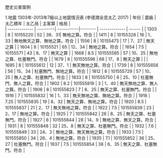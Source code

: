 歷史災害案例

1.地震
1303年-2013年7級以上地震情況表 (李德潤全息太乙 2017)
| 年份           |    震級   |    太乙積年 | 太乙局   | 主客算        |   格局  |  
| ------------- |  ---------| -----------|-------- | ------------- |  ------ |
| 1303  | 8 |  10155220 |  52 | 39、31| 無地之算。符合    |
| 1411  | 8 |  10155328 |  16 | 1、33 | 無地無天之算、無地之算。符合    |
| 1556  | 8 |  10155473 |  17 | 7、27 | 無天之算 |
| 1604  | 8 |  10155521 |  65 | 12、34 | 無地之算。符合    |
| 1654  | 7.5 |  10155571 |  43 | 8、17 | 無天之算     |
| 1668  | 8.5 |  101555585 |  57 | 10、25 | 無地之算、杜塞無門。符合    |
| 1679  | 8 |  101555596 |  68 | 17、8 | 無天之算 |     |
| 1695  | 8 |  101555612 |  12 | 37、1 | 無天無地之算。符合    |
| 1739  | 8 |  101555656 |  56 | 15、34 | 杜塞無門、無地之算。符合    |
| 1812  | 8 |  101555729 |  57 | 10、25 | 無人之算、杜塞無門。符合   |
| 1833  | 8 |  101555750 |  6 | 25、10 | 杜塞無門、無人之算。符合   |
| 1902  | 8.2 |  101555819 |  3 | 1、40 | 無天無地之算、無人之算。符合   |
| 1906  | 8 |  101555823 |  7 | 8、25 | 無天之算、杜塞無門。符合   |
| 1916  | 7 |  101555832 |  16 | 1、33 | 無天無地之算、無地之算。符合   |
| 1918  | 7.25 |  101555835 |  19 | 8、32 | 無天之算、無地之算。符合   |
| 1920  | 8.5 |  101555837 |  21 | 2、17 | 無天無地之算。符合   |
| 1922  | 7.5 |  101555839 |  23 | 2、17 | 無地之算。符合   |
| 1925  | 7 |  101555842 |  26 | 8、25 | 無天之算、杜塞無門。符合   |
| 1927  | 8 |  101555844 |  28 | 14、9 | 無地之算、無天之算。符合   |
| 1931  | 8 |  101555848 |  32 | 25、8 | 無天之算、杜塞無門。符合   |
| 1932  | 7.6 |  101555849 |  33 | 24、3 | 無地之算、無天無地之算。符合   |
| 1933  | 7.5 |  101555850 |  34 | 26、4 | 無地之算。符合   |
| 1935  | 7.1 |  101555852 |  36 | 25、27 | 杜塞無門。符合   |
| 1937  | 7.5 |  101555854 |  38 | 6、35 |  無天之算、杜塞無門。符合     |
